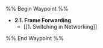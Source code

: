 %% Begin Waypoint %%
- **2.1. Frame Forwarding**
	- [[1. Switching in Networking]]

%% End Waypoint %%

